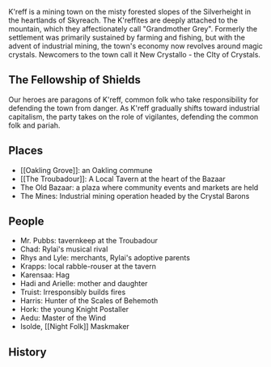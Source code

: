 K'reff is a mining town on the misty forested slopes of the Silverheight in the heartlands of Skyreach. The K'reffites are deeply attached to the mountain, which they affectionately call "Grandmother Grey". Formerly the settlement was primarily sustained by farming and fishing, but with the advent of industrial mining, the town's economy now revolves around magic crystals. Newcomers to the town call it New Crystallo - the CIty of Crystals.

## The Fellowship of Shields
Our heroes are paragons of K'reff, common folk who take responsibility for defending the town from danger. As K'reff gradually shifts toward industrial capitalism, the party takes on the role of vigilantes, defending the common folk and pariah.

## Places
- [[Oakling Grove]]: an Oakling commune 
- [[The Troubadour]]: A Local Tavern at the heart of the Bazaar
- The Old Bazaar: a plaza where community events and markets are held
- The Mines: Industrial mining operation headed by the Crystal Barons
## People
- Mr. Pubbs: tavernkeep at the Troubadour
- Chad: Rylai's musical rival
- Rhys and Lyle: merchants, Rylai's adoptive parents
- Krapps: local rabble-rouser at the tavern
- Karensaa: Hag
- Hadi and Arielle: mother and daughter
- Truist: Irresponsibly builds fires
- Harris: Hunter of the Scales of Behemoth
- Hork: the young Knight Postaller
- Aedu: Master of the Wind
- Isolde, [[Night Folk]] Maskmaker

## History
